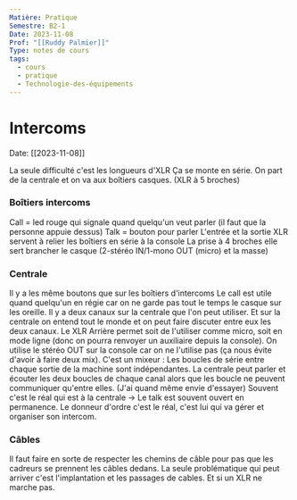 ```yaml
---
Matière: Pratique
Semestre: B2-1
Date: 2023-11-08
Prof: "[[Ruddy Palmier]]"
Type: notes de cours
tags:
  - cours
  - pratique
  - Technologie-des-équipements
---
```

# Intercoms
Date: [[2023-11-08]] 

La seule difficulté c'est les longueurs d'XLR 
Ça se monte en série. On part de la centrale et on va aux boîtiers casques. (XLR à 5 broches) 
### Boîtiers intercoms 
Call = led rouge qui signale quand quelqu'un veut parler (il faut que la personne appuie dessus)
Talk = bouton pour parler
L'entrée et la sortie XLR servent à relier les boîtiers en série à la console 
La prise à 4 broches elle sert  brancher le casque (2-stéréo IN/1-mono OUT (micro) et la masse) 

### Centrale 
Il y a les même boutons que sur les boîtiers d'intercoms 
Le call est utile quand quelqu'un en régie car on ne garde pas tout le temps le casque sur les oreille.
Il y a deux canaux sur la centrale que l'on peut utiliser. Et sur la centrale on entend tout le monde et on peut faire discuter entre eux les deux canaux. 
Le XLR Arrière permet soit de l'utiliser comme micro, soit en mode ligne (donc on pourra renvoyer un auxiliaire depuis la console). 
On utilise le stéréo OUT sur la console car on ne l'utilise pas (ça nous évite d'avoir à faire deux mix).
C'est un mixeur : Les boucles de série entre chaque sortie de la machine sont indépendantes. La centrale peut parler et écouter les deux boucles de chaque canal alors que les boucle ne peuvent communiquer qu'entre elles. (J'ai quand même envie d'essayer)
Souvent c'est le réal qui est à la centrale → Le talk est souvent ouvert en permanence. 
Le donneur d'ordre c'est le réal, c'est lui qui va gérer et organiser son intercom. 

### Câbles 
Il faut faire en sorte de respecter les chemins de câble pour pas que les cadreurs se prennent les câbles dedans. 
La seule problématique qui peut arriver c'est l'implantation et les passages de cables. Et si un XLR ne marche pas. 

